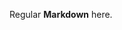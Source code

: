 Regular **Markdown** here.

<div hidden>
```
@startuml firstDiagram

Alice -> Bob: Hello
Bob -> Alice: Hi!

@enduml
```
</div>

![](firstDiagram.svg)

Some more markdown.